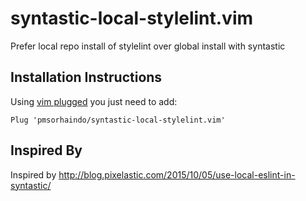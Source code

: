 # syntastic-local-stylelint.vim

Prefer local repo install of stylelint over global install with syntastic

Installation Instructions
-------------------------

Using [vim plugged](https://github.com/junegunn/vim-plug) you just need to add:

```
Plug 'pmsorhaindo/syntastic-local-stylelint.vim'
```

Inspired By
-----------

Inspired by http://blog.pixelastic.com/2015/10/05/use-local-eslint-in-syntastic/
